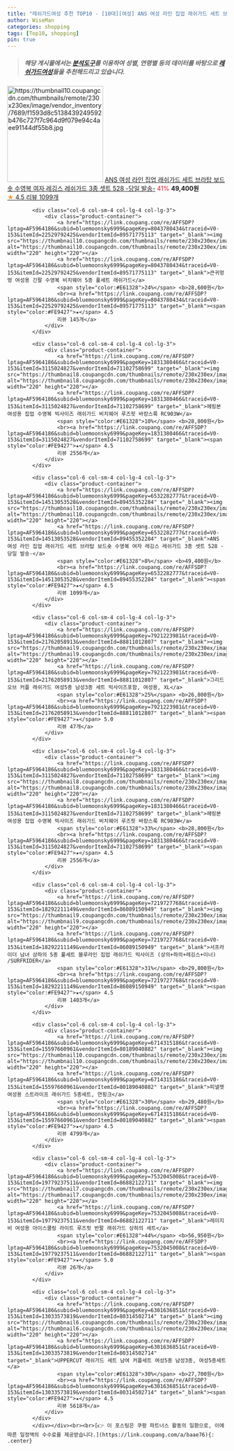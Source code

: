 ```yaml
---
title: "레쉬가드여성 추천 TOP10 - [10대][여성] ANS 여성 라인 집업 래쉬가드 세트 브라탑 보드숏 수영복 여자 레깅스 레쉬가드 3종 셋트 528 -당일 발송-"
author: WiseMan
categories: shopping
tags: [Top10, shopping]
pin: true
---
```


> ##### 해당 게시물에서는 [**분석도구**](https://itemscout.io/)를 이용하여 **성별**, **연령별** 등의 데이터를 바탕으로 [**레쉬가드여성**](https://link.coupang.com/a/baae76)들을 추천해드리고 있습니다.
<div class="container"><div class="row">
            <div class="col-6 col-sm-4 col-lg-4 col-lg-3">
                <div class="product-container">
                    <a href="https://link.coupang.com/re/AFFSDP?lptag=AF5964186&subid=bluemoonsky6999&pageKey=6532282777&traceid=V0-153&itemId=14513053528&vendorItemId=89455352284" target="_blank"><img src="https://thumbnail10.coupangcdn.com/thumbnails/remote/230x230ex/image/vendor_inventory/7689/f1593d8c5138439249592b476c727f7c964d9f079e94c4aee91144df55b8.jpg" alt="https://thumbnail10.coupangcdn.com/thumbnails/remote/230x230ex/image/vendor_inventory/7689/f1593d8c5138439249592b476c727f7c964d9f079e94c4aee91144df55b8.jpg" width="220" height="220"></a>
                    <a href="https://link.coupang.com/re/AFFSDP?lptag=AF5964186&subid=bluemoonsky6999&pageKey=6532282777&traceid=V0-153&itemId=14513053528&vendorItemId=89455352284" target="_blank">ANS 여성 라인 집업 래쉬가드 세트 브라탑 보드숏 수영복 여자 레깅스 레쉬가드 3종 셋트 528 -당일 발송-</a>
                    <span style="color:#E61328">41%</span> <b>49,400원</b>
                    <br><a href="https://link.coupang.com/re/AFFSDP?lptag=AF5964186&subid=bluemoonsky6999&pageKey=6532282777&traceid=V0-153&itemId=14513053528&vendorItemId=89455352284" target="_blank"><span style="color:#FE9427">★</span> 4.5
                    리뷰 1099개</a>
                </div>
            </div>
            
            <div class="col-6 col-sm-4 col-lg-4 col-lg-3">
                <div class="product-container">
                    <a href="https://link.coupang.com/re/AFFSDP?lptag=AF5964186&subid=bluemoonsky6999&pageKey=8043780434&traceid=V0-153&itemId=22529792425&vendorItemId=89571775113" target="_blank"><img src="https://thumbnail10.coupangcdn.com/thumbnails/remote/230x230ex/image/vendor_inventory/6523/94d6b7e5e707e5e11a5ef11cd27f09811fa844f17d444cda0884f23897fa.jpg" alt="https://thumbnail10.coupangcdn.com/thumbnails/remote/230x230ex/image/vendor_inventory/6523/94d6b7e5e707e5e11a5ef11cd27f09811fa844f17d444cda0884f23897fa.jpg" width="220" height="220"></a>
                    <a href="https://link.coupang.com/re/AFFSDP?lptag=AF5964186&subid=bluemoonsky6999&pageKey=8043780434&traceid=V0-153&itemId=22529792425&vendorItemId=89571775113" target="_blank">큰귀멍멍 여성용 긴팔 수영복 비치웨어 5종 풀세트 래쉬가드</a>
                    <span style="color:#E61328">24%</span> <b>28,600원</b>
                    <br><a href="https://link.coupang.com/re/AFFSDP?lptag=AF5964186&subid=bluemoonsky6999&pageKey=8043780434&traceid=V0-153&itemId=22529792425&vendorItemId=89571775113" target="_blank"><span style="color:#FE9427">★</span> 4.5
                    리뷰 145개</a>
                </div>
            </div>
            
            <div class="col-6 col-sm-4 col-lg-4 col-lg-3">
                <div class="product-container">
                    <a href="https://link.coupang.com/re/AFFSDP?lptag=AF5964186&subid=bluemoonsky6999&pageKey=1831380466&traceid=V0-153&itemId=3115024827&vendorItemId=71102758699" target="_blank"><img src="https://thumbnail8.coupangcdn.com/thumbnails/remote/230x230ex/image/vendor_inventory/10fb/952e48436343484d0819d7d3c4c6d2477b132b9d8303b2440897c560b2bf.jpg" alt="https://thumbnail8.coupangcdn.com/thumbnails/remote/230x230ex/image/vendor_inventory/10fb/952e48436343484d0819d7d3c4c6d2477b132b9d8303b2440897c560b2bf.jpg" width="220" height="220"></a>
                    <a href="https://link.coupang.com/re/AFFSDP?lptag=AF5964186&subid=bluemoonsky6999&pageKey=1831380466&traceid=V0-153&itemId=3115024827&vendorItemId=71102758699" target="_blank">헤링본 여성용 집업 수영복 빅사이즈 래쉬가드 비치웨어 루즈핏 바캉스룩 RC903W</a>
                    <span style="color:#E61328">10%</span> <b>28,800원</b>
                    <br><a href="https://link.coupang.com/re/AFFSDP?lptag=AF5964186&subid=bluemoonsky6999&pageKey=1831380466&traceid=V0-153&itemId=3115024827&vendorItemId=71102758699" target="_blank"><span style="color:#FE9427">★</span> 4.5
                    리뷰 2556개</a>
                </div>
            </div>
            
            <div class="col-6 col-sm-4 col-lg-4 col-lg-3">
                <div class="product-container">
                    <a href="https://link.coupang.com/re/AFFSDP?lptag=AF5964186&subid=bluemoonsky6999&pageKey=6532282777&traceid=V0-153&itemId=14513053528&vendorItemId=89455352284" target="_blank"><img src="https://thumbnail10.coupangcdn.com/thumbnails/remote/230x230ex/image/vendor_inventory/7689/f1593d8c5138439249592b476c727f7c964d9f079e94c4aee91144df55b8.jpg" alt="https://thumbnail10.coupangcdn.com/thumbnails/remote/230x230ex/image/vendor_inventory/7689/f1593d8c5138439249592b476c727f7c964d9f079e94c4aee91144df55b8.jpg" width="220" height="220"></a>
                    <a href="https://link.coupang.com/re/AFFSDP?lptag=AF5964186&subid=bluemoonsky6999&pageKey=6532282777&traceid=V0-153&itemId=14513053528&vendorItemId=89455352284" target="_blank">ANS 여성 라인 집업 래쉬가드 세트 브라탑 보드숏 수영복 여자 레깅스 레쉬가드 3종 셋트 528 -당일 발송-</a>
                    <span style="color:#E61328">8%</span> <b>49,400원</b>
                    <br><a href="https://link.coupang.com/re/AFFSDP?lptag=AF5964186&subid=bluemoonsky6999&pageKey=6532282777&traceid=V0-153&itemId=14513053528&vendorItemId=89455352284" target="_blank"><span style="color:#FE9427">★</span> 4.5
                    리뷰 1099개</a>
                </div>
            </div>
            
            <div class="col-6 col-sm-4 col-lg-4 col-lg-3">
                <div class="product-container">
                    <a href="https://link.coupang.com/re/AFFSDP?lptag=AF5964186&subid=bluemoonsky6999&pageKey=7921223981&traceid=V0-153&itemId=21762058913&vendorItemId=88811012807" target="_blank"><img src="https://thumbnail9.coupangcdn.com/thumbnails/remote/230x230ex/image/vendor_inventory/3adb/3137576a205745b46c622e1f52593cd16855610b618684c7de456d072972.png" alt="https://thumbnail9.coupangcdn.com/thumbnails/remote/230x230ex/image/vendor_inventory/3adb/3137576a205745b46c622e1f52593cd16855610b618684c7de456d072972.png" width="220" height="220"></a>
                    <a href="https://link.coupang.com/re/AFFSDP?lptag=AF5964186&subid=bluemoonsky6999&pageKey=7921223981&traceid=V0-153&itemId=21762058913&vendorItemId=88811012807" target="_blank">그리드오브 커플 래쉬가드 여성5종 남성3종 세트 빅사이즈포함, 여성용, XL</a>
                    <span style="color:#E61328">25%</span> <b>26,800원</b>
                    <br><a href="https://link.coupang.com/re/AFFSDP?lptag=AF5964186&subid=bluemoonsky6999&pageKey=7921223981&traceid=V0-153&itemId=21762058913&vendorItemId=88811012807" target="_blank"><span style="color:#FE9427">★</span> 5.0
                    리뷰 47개</a>
                </div>
            </div>
            
            <div class="col-6 col-sm-4 col-lg-4 col-lg-3">
                <div class="product-container">
                    <a href="https://link.coupang.com/re/AFFSDP?lptag=AF5964186&subid=bluemoonsky6999&pageKey=1831380466&traceid=V0-153&itemId=3115024827&vendorItemId=71102758699" target="_blank"><img src="https://thumbnail8.coupangcdn.com/thumbnails/remote/230x230ex/image/vendor_inventory/10fb/952e48436343484d0819d7d3c4c6d2477b132b9d8303b2440897c560b2bf.jpg" alt="https://thumbnail8.coupangcdn.com/thumbnails/remote/230x230ex/image/vendor_inventory/10fb/952e48436343484d0819d7d3c4c6d2477b132b9d8303b2440897c560b2bf.jpg" width="220" height="220"></a>
                    <a href="https://link.coupang.com/re/AFFSDP?lptag=AF5964186&subid=bluemoonsky6999&pageKey=1831380466&traceid=V0-153&itemId=3115024827&vendorItemId=71102758699" target="_blank">헤링본 여성용 집업 수영복 빅사이즈 래쉬가드 비치웨어 루즈핏 바캉스룩 RC903W</a>
                    <span style="color:#E61328">33%</span> <b>28,800원</b>
                    <br><a href="https://link.coupang.com/re/AFFSDP?lptag=AF5964186&subid=bluemoonsky6999&pageKey=1831380466&traceid=V0-153&itemId=3115024827&vendorItemId=71102758699" target="_blank"><span style="color:#FE9427">★</span> 4.5
                    리뷰 2556개</a>
                </div>
            </div>
            
            <div class="col-6 col-sm-4 col-lg-4 col-lg-3">
                <div class="product-container">
                    <a href="https://link.coupang.com/re/AFFSDP?lptag=AF5964186&subid=bluemoonsky6999&pageKey=7219727768&traceid=V0-153&itemId=18292211149&vendorItemId=86089150949" target="_blank"><img src="https://thumbnail9.coupangcdn.com/thumbnails/remote/230x230ex/image/vendor_inventory/d577/e4b7ab03f4f8693d1a7dd4e378d33dd48d63e437bf04be2640cfadae5c05.jpg" alt="https://thumbnail9.coupangcdn.com/thumbnails/remote/230x230ex/image/vendor_inventory/d577/e4b7ab03f4f8693d1a7dd4e378d33dd48d63e437bf04be2640cfadae5c05.jpg" width="220" height="220"></a>
                    <a href="https://link.coupang.com/re/AFFSDP?lptag=AF5964186&subid=bluemoonsky6999&pageKey=7219727768&traceid=V0-153&itemId=18292211149&vendorItemId=86089150949" target="_blank">서프라이더 남녀 상하의 5종 풀세트 블루라인 집업 래쉬가드 빅사이즈 (상의+하의+레깅스+이너) /SURFRIDER</a>
                    <span style="color:#E61328">31%</span> <b>29,800원</b>
                    <br><a href="https://link.coupang.com/re/AFFSDP?lptag=AF5964186&subid=bluemoonsky6999&pageKey=7219727768&traceid=V0-153&itemId=18292211149&vendorItemId=86089150949" target="_blank"><span style="color:#FE9427">★</span> 4.5
                    리뷰 1403개</a>
                </div>
            </div>
            
            <div class="col-6 col-sm-4 col-lg-4 col-lg-3">
                <div class="product-container">
                    <a href="https://link.coupang.com/re/AFFSDP?lptag=AF5964186&subid=bluemoonsky6999&pageKey=6714315186&traceid=V0-153&itemId=15597660961&vendorItemId=80189040882" target="_blank"><img src="https://thumbnail10.coupangcdn.com/thumbnails/remote/230x230ex/image/vendor_inventory/c780/19b0cf17b2e88b12f07e1cbb493004b30640b20079908b0c9e3ddf3a1938.jpg" alt="https://thumbnail10.coupangcdn.com/thumbnails/remote/230x230ex/image/vendor_inventory/c780/19b0cf17b2e88b12f07e1cbb493004b30640b20079908b0c9e3ddf3a1938.jpg" width="220" height="220"></a>
                    <a href="https://link.coupang.com/re/AFFSDP?lptag=AF5964186&subid=bluemoonsky6999&pageKey=6714315186&traceid=V0-153&itemId=15597660961&vendorItemId=80189040882" target="_blank">피넬젯 여성용 스트라이프 래쉬가드 5종세트, 연핑크</a>
                    <span style="color:#E61328">30%</span> <b>29,480원</b>
                    <br><a href="https://link.coupang.com/re/AFFSDP?lptag=AF5964186&subid=bluemoonsky6999&pageKey=6714315186&traceid=V0-153&itemId=15597660961&vendorItemId=80189040882" target="_blank"><span style="color:#FE9427">★</span> 4.5
                    리뷰 4799개</a>
                </div>
            </div>
            
            <div class="col-6 col-sm-4 col-lg-4 col-lg-3">
                <div class="product-container">
                    <a href="https://link.coupang.com/re/AFFSDP?lptag=AF5964186&subid=bluemoonsky6999&pageKey=7532045008&traceid=V0-153&itemId=19779237511&vendorItemId=86882122711" target="_blank"><img src="https://thumbnail7.coupangcdn.com/thumbnails/remote/230x230ex/image/rs_quotation_api/im9srhth/962a0701b6b944c791db7e797899d5dc.jpg" alt="https://thumbnail7.coupangcdn.com/thumbnails/remote/230x230ex/image/rs_quotation_api/im9srhth/962a0701b6b944c791db7e797899d5dc.jpg" width="220" height="220"></a>
                    <a href="https://link.coupang.com/re/AFFSDP?lptag=AF5964186&subid=bluemoonsky6999&pageKey=7532045008&traceid=V0-153&itemId=19779237511&vendorItemId=86882122711" target="_blank">레이지비 여성용 아이스쿨링 라이트 루즈핏 반팔 래쉬가드 상하의 세트</a>
                    <span style="color:#E61328">44%</span> <b>56,950원</b>
                    <br><a href="https://link.coupang.com/re/AFFSDP?lptag=AF5964186&subid=bluemoonsky6999&pageKey=7532045008&traceid=V0-153&itemId=19779237511&vendorItemId=86882122711" target="_blank"><span style="color:#FE9427">★</span> 5.0
                    리뷰 26개</a>
                </div>
            </div>
            
            <div class="col-6 col-sm-4 col-lg-4 col-lg-3">
                <div class="product-container">
                    <a href="https://link.coupang.com/re/AFFSDP?lptag=AF5964186&subid=bluemoonsky6999&pageKey=6301636851&traceid=V0-153&itemId=13033573819&vendorItemId=80314502714" target="_blank"><img src="https://thumbnail6.coupangcdn.com/thumbnails/remote/230x230ex/image/vendor_inventory/cfc7/aaacfb6aad493d3f0407c4c03f5f65d682acc4d2c4ddaa7d393704909ca3.jpg" alt="https://thumbnail6.coupangcdn.com/thumbnails/remote/230x230ex/image/vendor_inventory/cfc7/aaacfb6aad493d3f0407c4c03f5f65d682acc4d2c4ddaa7d393704909ca3.jpg" width="220" height="220"></a>
                    <a href="https://link.coupang.com/re/AFFSDP?lptag=AF5964186&subid=bluemoonsky6999&pageKey=6301636851&traceid=V0-153&itemId=13033573819&vendorItemId=80314502714" target="_blank">UPPERCUT 래쉬가드 세트 남여 커플세트 여성5종 남성3종, 여성5종세트</a>
                    <span style="color:#E61328">30%</span> <b>27,700원</b>
                    <br><a href="https://link.coupang.com/re/AFFSDP?lptag=AF5964186&subid=bluemoonsky6999&pageKey=6301636851&traceid=V0-153&itemId=13033573819&vendorItemId=80314502714" target="_blank"><span style="color:#FE9427">★</span> 4.5
                    리뷰 5618개</a>
                </div>
            </div>
            </div></div><br><br>[👉 이 포스팅은 쿠팡 파트너스 활동의 일환으로, 이에 따른 일정액의 수수료를 제공받습니다.](https://link.coupang.com/a/baae76){: .center}